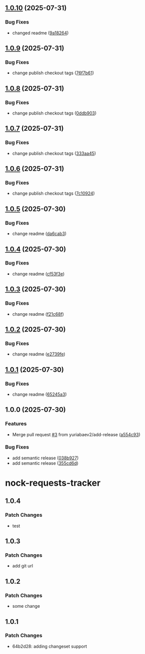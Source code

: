 ## [1.0.10](https://github.com/yuriabaev2/nock-requests-tracker/compare/v1.0.9...v1.0.10) (2025-07-31)

### Bug Fixes

* changed readme ([9a18264](https://github.com/yuriabaev2/nock-requests-tracker/commit/9a1826417e121b8a767c9e53d0c196e13a67b7e4))

## [1.0.9](https://github.com/yuriabaev2/nock-requests-tracker/compare/v1.0.8...v1.0.9) (2025-07-31)

### Bug Fixes

* change publish checkout tags ([76f7b61](https://github.com/yuriabaev2/nock-requests-tracker/commit/76f7b614ad0794bfaa2c1a6633314a6836dc0a28))

## [1.0.8](https://github.com/yuriabaev2/nock-requests-tracker/compare/v1.0.7...v1.0.8) (2025-07-31)

### Bug Fixes

* change publish checkout tags ([0ddb903](https://github.com/yuriabaev2/nock-requests-tracker/commit/0ddb903c321a726737634f013a088dafd297e5b6))

## [1.0.7](https://github.com/yuriabaev2/nock-requests-tracker/compare/v1.0.6...v1.0.7) (2025-07-31)

### Bug Fixes

* change publish checkout tags ([333aa45](https://github.com/yuriabaev2/nock-requests-tracker/commit/333aa4549e03b1fc01ae6d1a7941a3e77bb26e0c))

## [1.0.6](https://github.com/yuriabaev2/nock-requests-tracker/compare/v1.0.5...v1.0.6) (2025-07-31)

### Bug Fixes

* change publish checkout tags ([7c10924](https://github.com/yuriabaev2/nock-requests-tracker/commit/7c10924a4b67b77d0d5eca71e99887d56c16713e))

## [1.0.5](https://github.com/yuriabaev2/nock-requests-tracker/compare/v1.0.4...v1.0.5) (2025-07-30)

### Bug Fixes

* change readme ([da6cab3](https://github.com/yuriabaev2/nock-requests-tracker/commit/da6cab3105dd37d315eb9b63f58b7e6336982d8d))

## [1.0.4](https://github.com/yuriabaev2/nock-requests-tracker/compare/v1.0.3...v1.0.4) (2025-07-30)

### Bug Fixes

* change readme ([cf53f3e](https://github.com/yuriabaev2/nock-requests-tracker/commit/cf53f3ebb88ea77285c8b6336e69959a733a2c98))

## [1.0.3](https://github.com/yuriabaev2/nock-requests-tracker/compare/v1.0.2...v1.0.3) (2025-07-30)

### Bug Fixes

* change readme ([f21c68f](https://github.com/yuriabaev2/nock-requests-tracker/commit/f21c68fb3cb37ea91a0182dda7c1bbf1b30011c1))

## [1.0.2](https://github.com/yuriabaev2/nock-requests-tracker/compare/v1.0.1...v1.0.2) (2025-07-30)

### Bug Fixes

* change readme ([e2739fe](https://github.com/yuriabaev2/nock-requests-tracker/commit/e2739fe8ffceb8a57af85336cad64256977dc6e2))

## [1.0.1](https://github.com/yuriabaev2/nock-requests-tracker/compare/v1.0.0...v1.0.1) (2025-07-30)

### Bug Fixes

* change readme ([65245a3](https://github.com/yuriabaev2/nock-requests-tracker/commit/65245a3c99476ca807ad966d09f07da8c26e109f))

## 1.0.0 (2025-07-30)

### Features

* Merge pull request [#3](https://github.com/yuriabaev2/nock-requests-tracker/issues/3) from yuriabaev2/add-release ([a554c93](https://github.com/yuriabaev2/nock-requests-tracker/commit/a554c93abddd68b24e79aab417ba062156b77762))

### Bug Fixes

* add semantic release ([038b927](https://github.com/yuriabaev2/nock-requests-tracker/commit/038b927ca8447bc3a45089eca5dc5127c0860e46))
* add semantic release ([355cd6d](https://github.com/yuriabaev2/nock-requests-tracker/commit/355cd6daab4f7285c6292bfbd23ca787a5ab33ac))

# nock-requests-tracker

## 1.0.4

### Patch Changes

- test

## 1.0.3

### Patch Changes

- add git url

## 1.0.2

### Patch Changes

- some change

## 1.0.1

### Patch Changes

- 64b2d28: adding changeset support
